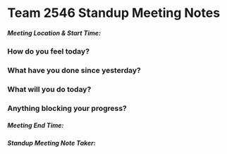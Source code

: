 # Team 2546 Standup Meeting Notes

##### Meeting Location & Start Time:

### How do you feel today?

### What have you done since yesterday?

### What will you do today?

### Anything blocking your progress?

##### Meeting End Time:

##### Standup Meeting Note Taker:
